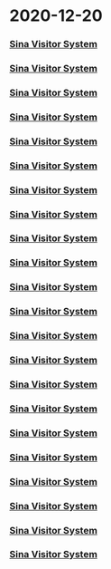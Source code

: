 
# 2020-12-20

### [Sina Visitor System](https://weibo.com/1402400261/JzhkGi4zb)

### [Sina Visitor System](https://weibo.com/1402400261/JzheQ3ZGG)

### [Sina Visitor System](https://weibo.com/1402400261/JzhLXqhI5)

### [Sina Visitor System](https://weibo.com/1402400261/JzhVH5DAU)

### [Sina Visitor System](https://weibo.com/1402400261/JziyxpxC5)

### [Sina Visitor System](https://weibo.com/1402400261/JziKExVL0)

### [Sina Visitor System](https://weibo.com/1402400261/JziBPwclH)

### [Sina Visitor System](https://weibo.com/1402400261/Jzivnb3lU)

### [Sina Visitor System](https://weibo.com/1402400261/JzitlzNog)

### [Sina Visitor System](https://weibo.com/1402400261/JzirndLcR)

### [Sina Visitor System](https://weibo.com/1402400261/JzhY38qVZ)

### [Sina Visitor System](https://weibo.com/1402400261/JzhTHyuwk)

### [Sina Visitor System](https://weibo.com/1402400261/Jzi5o7tBu)

### [Sina Visitor System](https://weibo.com/1402400261/JzkHuFwQQ)

### [Sina Visitor System](https://weibo.com/1402400261/JzkEpuAKe)

### [Sina Visitor System](https://weibo.com/1402400261/JzkDO2sY6)

### [Sina Visitor System](https://weibo.com/1402400261/JzkB5CAfj)

### [Sina Visitor System](https://weibo.com/1402400261/JzkzUBc7P)

### [Sina Visitor System](https://weibo.com/1402400261/Jzkzen6ju)

### [Sina Visitor System](https://weibo.com/1402400261/Jzmvj0QDj)

### [Sina Visitor System](https://weibo.com/1402400261/Jzmsjmbmd)

### [Sina Visitor System](https://weibo.com/1402400261/JzmtkDrKO)